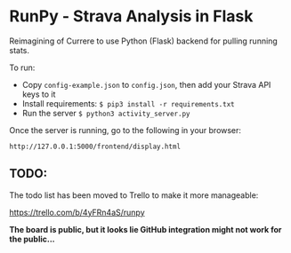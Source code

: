# RunPy -  Strava Analysis in Flask

Reimagining of Currere to use Python (Flask) backend for pulling running stats.

To run:

  * Copy `config-example.json` to `config.json`, then add your Strava API keys to it
  * Install requirements: `$ pip3 install -r requirements.txt`
  * Run the server `$ python3 activity_server.py`

Once the server is running, go to the following in your browser:

    http://127.0.0.1:5000/frontend/display.html

## TODO:
The todo list has been moved to Trello to make it more manageable:

https://trello.com/b/4yFRn4aS/runpy

__The board is public, but it looks lie GitHub integration might not work for the public...__ 